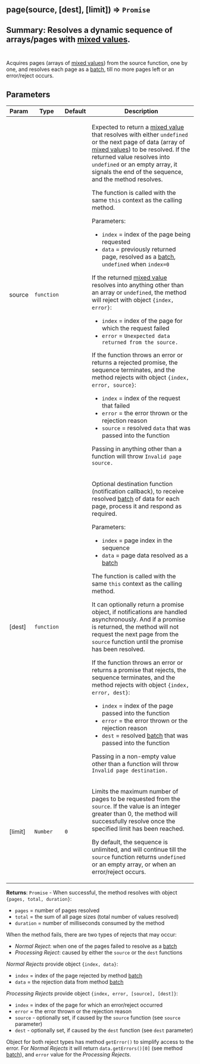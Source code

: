 <a name="page"></a>
## page(source, [dest], [limit]) ⇒ <code>Promise</code>
**Summary**: Resolves a dynamic sequence of arrays/pages with <a href="https://github.com/vitaly-t/spex/wiki/Mixed-Values">mixed values</a>.  
<br/>
---

Acquires pages (arrays of <a href="https://github.com/vitaly-t/spex/wiki/Mixed-Values">mixed values</a>) from the source function, one by one,and resolves each page as a <a href="batch.md">batch</a>, till no more pages left or an error/reject occurs.

## Parameters
<table>
  <thead>
    <tr>
      <th>Param</th><th>Type</th><th>Default</th><th>Description</th>
    </tr>
  </thead>
  <tbody>
<tr>
    <td>source</td><td><code>function</code></td><td></td><td><p>Expected to return a <a href="https://github.com/vitaly-t/spex/wiki/Mixed-Values">mixed value</a> that resolves with either <code>undefined</code> or the
next page of data (array of <a href="https://github.com/vitaly-t/spex/wiki/Mixed-Values">mixed values</a>) to be resolved. If the returned value
resolves into <code>undefined</code> or an empty array, it signals the end of the sequence,
and the method resolves.</p>
<p>The function is called with the same <code>this</code> context as the calling method.</p>
<p>Parameters:</p>
<ul>
<li><code>index</code> = index of the page being requested</li>
<li><code>data</code> = previously returned page, resolved as a <a href="batch.md">batch</a>, <code>undefined</code> when <code>index=0</code></li>
</ul>
<p>If the returned <a href="https://github.com/vitaly-t/spex/wiki/Mixed-Values">mixed value</a> resolves into anything other than an array or <code>undefined</code>,
the method will reject with object <code>{index, error}</code>:</p>
<ul>
<li><code>index</code> = index of the page for which the request failed</li>
<li><code>error</code> = <code>Unexpected data returned from the source.</code></li>
</ul>
<p>If the function throws an error or returns a rejected promise, the sequence terminates,
and the method rejects with object <code>{index, error, source}</code>:</p>
<ul>
<li><code>index</code> = index of the request that failed</li>
<li><code>error</code> = the error thrown or the rejection reason</li>
<li><code>source</code> = resolved <code>data</code> that was passed into the function</li>
</ul>
<p>Passing in anything other than a function will throw <code>Invalid page source.</code></p>
</td>
    </tr><tr>
    <td>[dest]</td><td><code>function</code></td><td></td><td><p>Optional destination function (notification callback), to receive resolved <a href="batch.md">batch</a> of data
for each page, process it and respond as required.</p>
<p>Parameters:</p>
<ul>
<li><code>index</code> = page index in the sequence</li>
<li><code>data</code> = page data resolved as a <a href="batch.md">batch</a></li>
</ul>
<p>The function is called with the same <code>this</code> context as the calling method.</p>
<p>It can optionally return a promise object, if notifications are handled asynchronously.
And if a promise is returned, the method will not request the next page from the <code>source</code>
function until the promise has been resolved.</p>
<p>If the function throws an error or returns a promise that rejects, the sequence terminates,
and the method rejects with object <code>{index, error, dest}</code>:</p>
<ul>
<li><code>index</code> = index of the page passed into the function</li>
<li><code>error</code> = the error thrown or the rejection reason</li>
<li><code>dest</code> = resolved <a href="batch.md">batch</a> that was passed into the function</li>
</ul>
<p>Passing in a non-empty value other than a function will throw <code>Invalid page destination.</code></p>
</td>
    </tr><tr>
    <td>[limit]</td><td><code>Number</code></td><td><code>0</code></td><td><p>Limits the maximum number of pages to be requested from the <code>source</code>. If the value is an
integer greater than 0, the method will successfully resolve once the specified limit has
been reached.</p>
<p>By default, the sequence is unlimited, and will continue till the <code>source</code> function returns
<code>undefined</code> or an empty array, or when an error/reject occurs.</p>
</td>
    </tr>  </tbody>
</table>

**Returns**: <code>Promise</code> - When successful, the method resolves with object `{pages, total, duration}`: - `pages` = number of pages resolved - `total` = the sum of all page sizes (total number of values resolved) - `duration` = number of milliseconds consumed by the methodWhen the method fails, there are two types of rejects that may occur: - *Normal Reject*: when one of the pages failed to resolve as a <a href="batch.md">batch</a> - *Processing Reject*: caused by either the `source` or the `dest` functions*Normal Rejects* provide object `{index, data}`: - `index` = index of the page rejected by method <a href="batch.md">batch</a> - `data` = the rejection data from method <a href="batch.md">batch</a>*Processing Rejects* provide object `{index, error, [source], [dest]}`: - `index` = index of the page for which an error/reject occurred - `error` = the error thrown or the rejection reason - `source` - optionally set, if caused by the `source` function (see `source` parameter) - `dest` - optionally set, if caused by the `dest` function (see `dest` parameter)Object for both reject types has method `getError()` to simplify access to the error.For *Normal Rejects* it will return `data.getErrors()[0]` (see method <a href="batch.md">batch</a>),and `error` value for the *Processing Rejects*.  
